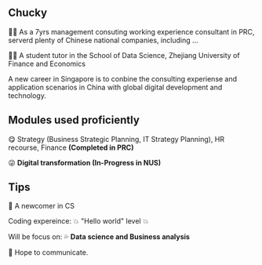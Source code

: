 ## Chucky
:farmer: As a 7yrs management consuting working experience consultant in PRC, serverd plenty of Chinese national companies, including ...

:teacher: A student tutor in the School of Data Science, Zhejiang University of Finance and Economics

A new career in Singapore is to conbine the consulting experiense and application scenarios in China with global digital development and technology.

## Modules used proficiently
:yum: Strategy (Business Strategic Planning, IT Strategy Planning), HR recourse, Finance **(Completed in PRC)**

:stuck_out_tongue_winking_eye: **Digital transformation (In-Progress in NUS)**

## Tips
:100: A newcomer in CS

Coding expereince: :boom: "Hello world" level :boom:

Will be focus on: :sweat_drops:	**Data science and Business analysis**

:cake:	Hope to communicate.
